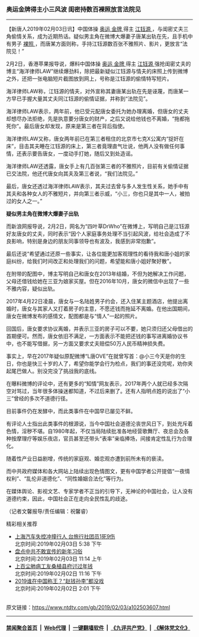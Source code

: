 ### 奥运金牌得主小三风波 闺密持数百裸照放言法院见
------------------------

<div class="post_content">
 <p>
  【新唐人2019年02月03日讯】中国体操
  <a href="https://www.ntdtv.com/gb/奥运.htm">
   奥运
  </a>
  <a href="https://www.ntdtv.com/gb/金牌.htm">
   金牌
  </a>
  得主
  <a href="https://www.ntdtv.com/gb/江钰源.htm">
   江钰源
  </a>
  ，与闺密丈夫三角偷情关系，成为近期热话。疑似男主角在微博大爆妻子唐某出轨在先，且手机中有男子
  <a href="https://www.ntdtv.com/gb/裸照.htm">
   裸照
  </a>
  ，而唐某方面则称，手持江钰源数百张不雅照片、影片，更放言“法院见！”
 </p>
 <p>
  2月2日，香港苹果报导说，爆料中国体操
  <a href="https://www.ntdtv.com/gb/奥运.htm">
   奥运
  </a>
  <a href="https://www.ntdtv.com/gb/金牌.htm">
   金牌
  </a>
  得主
  <a href="https://www.ntdtv.com/gb/江钰源.htm">
   江钰源
  </a>
  强抢闺密丈夫的博主“海洋律师LAW”继续爆劲料，除把最新疑似江钰源与情夫的床照上传到微博之外，还把一张电脑短片截图放到网上，号称是江钰源的偷情特写短片。
 </p>
 <p>
  海洋律师LAW称，江钰源的情夫，对外宣称其妻唐某出轨在先是诬蔑，而唐某一方早已手握大量其丈夫同江钰源的偷情证据，并称到“法院见”。
 </p>
 <p>
  海洋律师LAW表示，两年前，他已受元配唐女委托为她办理离婚，但唐女的丈夫却想尽办法拒绝，先是执意要分唐女的财产，之后又说给他钱也不离婚，“拖都拖死你”。最后唐女却发现，原来是第三者在背后指使。
 </p>
 <p>
  海洋律师LAW又称，唐女两年前已在第三者租住的北京市七克X公寓内“捉奸在床”，目击其夫睡在江钰源的床上，第三者竟理直气壮说，他两人没有做任何事情，还表示要告唐女，一度动手打她，随后又到处造谣。
 </p>
 <p>
  海洋律师LAW还透露，唐女手上有几百张第三者的不雅照片，目前有关偷情证据已交法院，他还代唐女向其夫及第三者说，“我们法院见。”
 </p>
 <p>
  最后，唐女还透过海洋律师LAW表示，其夫过去曾与多人发生性关系，她手中有其夫和各种女人的不雅短片，并向第三者示威，“小三，你也只是其中一人，被拍过的女人之一。”
 </p>
 <p>
  <strong>
   疑似男主角在微博大爆妻子出轨
  </strong>
 </p>
 <p>
  而新浪网报导说，2月2日，网名为“四叶草DrWho”在微博上，写明自己是江钰源好友唐女的丈夫，同时表示“因个人家庭事务处理不当引起风波，给社会造成了不良影响，特别是身边的朋友同事领导也有波及，我感到非常抱歉”。
 </p>
 <p>
  最后还说“希望通过还原一些事实，让各位能更加客观理性的看待我和唐小姐的家庭纠纷，给我们时间改正和处理我们的问题，希望能和唐小姐好聚好散”。
 </p>
 <p>
  在附带的配图中，博主写明自己和唐女在2013年结婚，不但为她解决工作问题，父母还借钱给她在三亚为娘家买屋。但在2016年10月，唐女的微信中出现了一些不雅内容，疑似出轨。
 </p>
 <p>
  2017年4月22日凌晨，唐女与一名陆姓男子约会，还入住某主题酒店，他提出离婚时，唐女与其家人又打着房子的主意，不愿还钱而拖延不离婚。在他出国期间，唐女在微博发布的感情文，配图都是与“情人”一起的照片。
 </p>
 <p>
  回国后，唐女要求协议离婚，并表示三亚的房子可以不要，她只须归还父母借出的首期便可。然而，唐女依旧不满足，一方面表示不能把还钱的事写进离婚协议书中，也不能写借据，另一方面又要求丈夫赔偿50万人民币精神损失费。
 </p>
 <p>
  事实上，早在2017年疑似原配微博“L唐OVE”在就曾写首：@小三今天是你的生日，你也是快三十岁的人了，希望你能学会行为检点，我们的事还没完呢，劝你夹起尾巴做人。别没完没了挑战我的底线。
 </p>
 <p>
  在曝料微博的评论中，还有更多的“知情”网友表示，2017年两个人就已经多次隔空对骂过，当年很多体操迷都知道，不过后来删了。还有人指明点姓的说出了“小三”曾经的多次不道德行径。
 </p>
 <p>
  目前事件仍在发酵中，而此类事件在中国早已屡见不鲜。
 </p>
 <p>
  有评论人士指出此类事件的根源说，当今中国社会道德沦丧世风日下，到处充斥着色情，淫秽不堪。自1980年起，不仅当局陆续批准各地经营歌舞厅、夜总会及各种按摩理疗等娱乐夜店，官员甚至还带头“表率”亲临捧场，间接肯定性乱行为合理化。
 </p>
 <p>
  随着性产业日益剧增，传统的家庭观、婚恋观亦遭到前所未有的亵渎。
 </p>
 <p>
  而中共政府媒体和各大网站上陆续出现色情图文，更有中国学者公开提倡“一夜情权利”、“乱伦非道德化”、“同性婚姻合法化”等行为。
 </p>
 <p>
  在媒体舆论、影视文艺、专家学者不正当的引导下，无神论的中国社会，让人没有道德约束，因此，中国社会正在走向全民性乱的歧途。
 </p>
 <p>
  （记者文馨报导/责任编辑：祝馨睿）
 </p>
 <div class="single_ad">
 </div>
 <div class="post_related">
  <div class="related-news">
   <span class="related-title">
    精彩相关推荐
   </span>
  </div>
  <div class="related-list">
   <ul class="related-posts">
    <li>
     <div class="post-title">
      <a class="txt" href="https://www.ntdtv.com/gb/2019/02/03/a102503753.html" target="_blank">
       上海汽车失控冲撞行人 台旅行社团员1死9伤
      </a>
      <div class="post-date">
       北京时间:2019年02月03日 5:38 下午
      </div>
     </div>
    </li>
    <li>
     <div class="post-title">
      <a class="txt" href="https://www.ntdtv.com/gb/2019/02/03/a102503575.html" target="_blank">
       盘点中共不敢宣传的新年习俗
      </a>
      <div class="post-date">
       北京时间:2019年02月03日 11:14 上午
      </div>
     </div>
    </li>
    <li>
     <div class="post-title">
      <a class="txt" href="https://www.ntdtv.com/gb/2019/02/02/a102503280.html" target="_blank">
       上百尘肺病工友桑植县府讨过年钱
      </a>
      <div class="post-date">
       北京时间:2019年02月02日 11:16 下午
      </div>
     </div>
    </li>
    <li>
     <div class="post-title">
      <a class="txt" href="https://www.ntdtv.com/gb/2019/02/02/a102502853.html" target="_blank">
       2019谁在中国称王？“赵钱孙李”都没戏
      </a>
      <div class="post-date">
       北京时间:2019年02月02日 2:01 下午
      </div>
     </div>
    </li>
   </ul>
  </div>
 </div>
</div>

<br/>原文链接：https://www.ntdtv.com/gb/2019/02/03/a102503607.html


------------------------
#### [禁闻聚合首页](https://github.com/gfw-breaker/banned-news/blob/master/README.md) &nbsp;|&nbsp; [Web代理](https://github.com/gfw-breaker/open-proxy/blob/master/README.md) &nbsp;|&nbsp; [一键翻墙软件](https://github.com/gfw-breaker/nogfw/blob/master/README.md) &nbsp;|&nbsp; [《九评共产党》](https://github.com/gfw-breaker/9ping.md/blob/master/README.md#九评之一评共产党是什么) &nbsp;|&nbsp; [《解体党文化》](https://github.com/gfw-breaker/jtdwh.md/blob/master/README.md#绪论)